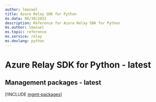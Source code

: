 ```yaml
---
author: lmazuel
title: Azure Relay SDK for Python
ms.data: 08/30/2022
description: Reference for Azure Relay SDK for Python
ms.author: lmazuel
ms.topic: reference
ms.service: relay
ms.devlang: python
---
```

# Azure Relay SDK for Python - latest

## Management packages - latest
[!INCLUDE [mgmt-packages](relay-mgmt-index.md)]